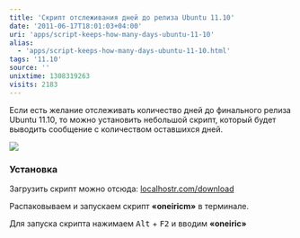 ```yaml
---
title: 'Скрипт отслеживания дней до релиза Ubuntu 11.10'
date: '2011-06-17T18:01:03+04:00'
uri: 'apps/script-keeps-how-many-days-ubuntu-11-10'
alias: 
  - 'apps/script-keeps-how-many-days-ubuntu-11-10.html'
tags: '11.10'
source: ''
unixtime: 1308319263
visits: 2183
---
```

Если есть желание отслеживать количество дней до финального релиза Ubuntu 11.10, то можно установить небольшой скрипт, который будет выводить сообщение с количеством оставшихся дней.

[![](img/2011/06/17/18-00/how-many-days-ubuntu-11-10-5841944939-o.jpg)](img/2011/06/17/18-00/how-many-days-ubuntu-11-10-5841944939-o.jpg)

### Установка

Загрузить скрипт можно отсюда: [localhostr.com/download](http://localhostr.com/download/PzZLLFg/Oneiric-en-1.0.tar.bz2)

Распаковываем и запускаем скрипт **«oneiricm»** в терминале.

Для запуска скрипта нажимаем <kbd>Alt</kbd> + <kbd>F2</kbd> и вводим **«oneiric»**
